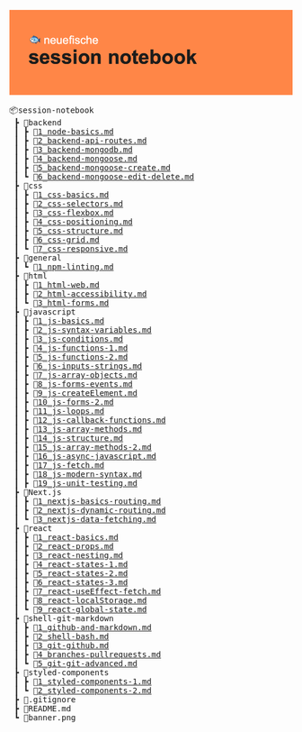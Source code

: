 ![banner image](banner.png)

<pre>
📦session-notebook
 ┣ 📂backend
 ┃ ┣ 📜<a href="./backend/1_node-basics.md">1_node-basics.md</a>
 ┃ ┣ 📜<a href="./backend/2_backend-api-routes.md">2_backend-api-routes.md</a>
 ┃ ┣ 📜<a href="./backend/3_backend-mongodb.md">3_backend-mongodb.md</a>
 ┃ ┣ 📜<a href="./backend/4_backend-mongoose.md">4_backend-mongoose.md</a>
 ┃ ┣ 📜<a href="./backend/5_backend-mongoose-create.md">5_backend-mongoose-create.md</a>
 ┃ ┗ 📜<a href="./backend/6_backend-mongoose-edit-delete.md">6_backend-mongoose-edit-delete.md</a>
 ┣ 📂css
 ┃ ┣ 📜<a href="./css/1_css-basics.md">1_css-basics.md</a>
 ┃ ┣ 📜<a href="./css/2_css-selectors.md">2_css-selectors.md</a>
 ┃ ┣ 📜<a href="./css/3_css-flexbox.md">3_css-flexbox.md</a>
 ┃ ┣ 📜<a href="./css/4_css-positioning.md">4_css-positioning.md</a>
 ┃ ┣ 📜<a href="./css/5_css-structure.md">5_css-structure.md</a>
 ┃ ┣ 📜<a href="./css/6_css-grid.md">6_css-grid.md</a>
 ┃ ┗ 📜<a href="./css/7_css-responsive.md">7_css-responsive.md</a>
 ┣ 📂general
 ┃ ┗ 📜<a href="./general/1_npm-linting.md">1_npm-linting.md</a>
 ┣ 📂html
 ┃ ┣ 📜<a href="./html/1_html-web.md">1_html-web.md</a>
 ┃ ┣ 📜<a href="./html/2_html-accessibility.md">2_html-accessibility.md</a>
 ┃ ┗ 📜<a href="./html/3_html-forms.md">3_html-forms.md</a>
 ┣ 📂javascript
 ┃ ┣ 📜<a href="./javascript/1_js-basics.md">1_js-basics.md</a>
 ┃ ┣ 📜<a href="./javascript/2_js-syntax-variables.md">2_js-syntax-variables.md</a>
 ┃ ┣ 📜<a href="./javascript/3_js-conditions.md">3_js-conditions.md</a>
 ┃ ┣ 📜<a href="./javascript/4_js-functions-1.md">4_js-functions-1.md</a>
 ┃ ┣ 📜<a href="./javascript/5_js-functions-2.md">5_js-functions-2.md</a>
 ┃ ┣ 📜<a href="./javascript/6_js-inputs-strings.md">6_js-inputs-strings.md</a>
 ┃ ┣ 📜<a href="./javascript/7_js-array-objects.md">7_js-array-objects.md</a>
 ┃ ┣ 📜<a href="./javascript/8_js-forms-events.md">8_js-forms-events.md</a>
 ┃ ┣ 📜<a href="./javascript/9_js-createElement.md">9_js-createElement.md</a>
 ┃ ┣ 📜<a href="./javascript/10_js-forms-2.md">10_js-forms-2.md</a>
 ┃ ┣ 📜<a href="./javascript/11_js-loops.md">11_js-loops.md</a>
 ┃ ┣ 📜<a href="./javascript/12_js-callback-functions.md">12_js-callback-functions.md</a>
 ┃ ┣ 📜<a href="./javascript/13_js-array-methods.md">13_js-array-methods.md</a>
 ┃ ┣ 📜<a href="./javascript/14_js-structure.md">14_js-structure.md</a>
 ┃ ┣ 📜<a href="./javascript/15_js-array-methods-2.md">15_js-array-methods-2.md</a>
 ┃ ┣ 📜<a href="./javascript/16_js-async-javascript.md">16_js-async-javascript.md</a>
 ┃ ┣ 📜<a href="./javascript/17_js-fetch.md">17_js-fetch.md</a>
 ┃ ┣ 📜<a href="./javascript/18_js-modern-syntax.md">18_js-modern-syntax.md</a>
 ┃ ┣ 📜<a href="./javascript/19_js-unit-testing.md">19_js-unit-testing.md</a>
 ┣ 📂Next.js
 ┃ ┣ 📜<a href="./Next.js/1_nextjs-basics-routing.md">1_nextjs-basics-routing.md</a>
 ┃ ┣ 📜<a href="./Next.js/2_nextjs-dynamic-routing.md">2_nextjs-dynamic-routing.md</a>
 ┃ ┗ 📜<a href="./Next.js/3_nextjs-data-fetching.md">3_nextjs-data-fetching.md</a>
 ┣ 📂react
 ┃ ┣ 📜<a href="./react/1_react-basics.md">1_react-basics.md</a>
 ┃ ┣ 📜<a href="./react/2_react-props.md">2_react-props.md</a>
 ┃ ┣ 📜<a href="./react/3_react-nesting.md">3_react-nesting.md</a>
 ┃ ┣ 📜<a href="./react/4_react-states-1.md">4_react-states-1.md</a>
 ┃ ┣ 📜<a href="./react/5_react-states-2.md">5_react-states-2.md</a>
 ┃ ┣ 📜<a href="./react/6_react-states-3.md">6_react-states-3.md</a>
 ┃ ┣ 📜<a href="./react/7_react-useEffect-fetch.md">7_react-useEffect-fetch.md</a>
 ┃ ┣ 📜<a href="./react/8_react-localStorage.md">8_react-localStorage.md</a> 
 ┃ ┗ 📜<a href="./react/9_react-global-state.md">9_react-global-state.md</a>
 ┣ 📂shell-git-markdown
 ┃ ┣ 📜<a href="./shell-git-markdown/1_github-and-markdown.md">1_github-and-markdown.md</a>
 ┃ ┣ 📜<a href="./shell-git-markdown/2_shell-bash.md">2_shell-bash.md</a>
 ┃ ┣ 📜<a href="./shell-git-markdown/3_git-github.md">3_git-github.md</a>
 ┃ ┣ 📜<a href="./shell-git-markdown/4_branches-pullrequests.md">4_branches-pullrequests.md</a>
 ┃ ┗ 📜<a href="./shell-git-markdown/5_git-git-advanced.md">5_git-git-advanced.md</a>
 ┣ 📂styled-components
 ┃ ┣ 📜<a href="./styled-components/1_styled-components-1.md">1_styled-components-1.md</a> 
 ┃ ┗ 📜<a href="./styled-components/2_styled-components-2.md">2_styled-components-2.md</a>
 ┣ 📜.gitignore
 ┣ 📜README.md
 ┗ 📜banner.png
</pre>
